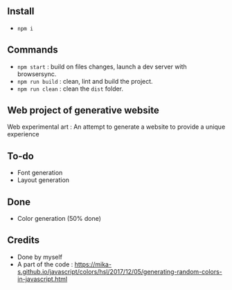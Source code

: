 
## Install

- `npm i`


## Commands

- `npm start` : build on files changes, launch a dev server with browsersync.
- `npm run build` : clean, lint and build the project.
- `npm run clean` : clean the `dist` folder.


## Web project of generative website
Web experimental art :
An attempt to generate a website to provide a unique experience


## To-do


- Font generation
- Layout generation 


## Done

- Color generation (50% done)


## Credits

- Done by myself
- A part of the code : https://mika-s.github.io/javascript/colors/hsl/2017/12/05/generating-random-colors-in-javascript.html
